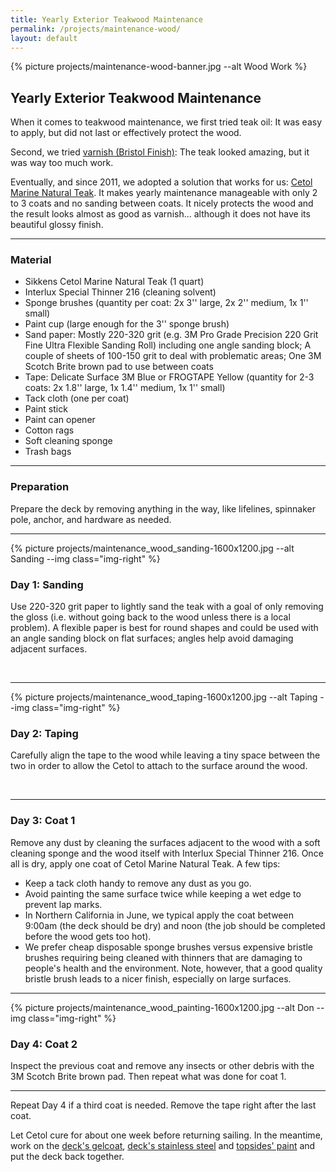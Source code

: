 ```yaml
---
title: Yearly Exterior Teakwood Maintenance
permalink: /projects/maintenance-wood/
layout: default
---
```


{% picture projects/maintenance-wood-banner.jpg --alt Wood Work %}

## Yearly Exterior Teakwood Maintenance

When it comes to teakwood maintenance, we first tried teak oil: It was easy to
apply, but did not last or effectively protect the wood.

Second, we tried [varnish (Bristol Finish)](/2006/new-paint/): The teak looked
amazing, but it was way too much work.

Eventually, and since 2011, we adopted a solution that works for us:
[Cetol Marine Natural Teak](https://www.interlux.com/en/us/boat-paint/varnish/cetol-marine-natural-teak).
It makes yearly maintenance manageable with only 2 to 3 coats and no sanding
between coats. It nicely protects the wood and the result looks almost as good
as varnish... although it does not have its beautiful glossy finish.

---
### Material

- Sikkens Cetol Marine Natural Teak (1 quart)
- Interlux Special Thinner 216 (cleaning solvent)
- Sponge brushes (quantity per coat: 2x 3'' large, 2x 2'' medium, 1x 1'' small)
- Paint cup (large enough for the 3'' sponge brush)
- Sand paper: Mostly 220-320 grit (e.g. 3M Pro Grade Precision 220 Grit Fine
  Ultra Flexible Sanding Roll) including one angle sanding block; A couple of
  sheets of 100-150 grit to deal with problematic areas; One 3M Scotch Brite
  brown pad to use between coats
- Tape: Delicate Surface 3M Blue or FROGTAPE Yellow (quantity for 2-3 coats: 2x
  1.8'' large, 1x 1.4'' medium, 1x 1'' small)
- Tack cloth (one per coat)
- Paint stick
- Paint can opener
- Cotton rags
- Soft cleaning sponge
- Trash bags

---
### Preparation

Prepare the deck by removing anything in the way, like lifelines, spinnaker
pole, anchor, and hardware as needed.

---
{% picture projects/maintenance_wood_sanding-1600x1200.jpg
--alt Sanding --img class="img-right" %}
### Day 1: Sanding 

<!-- *Duration: 6 hours for all the exterior teak except hatches (add a maximum of 1 hour per hatch)* -->

Use 220-320 grit paper to lightly sand the teak with a goal of only removing the
gloss (i.e. without going back to the wood unless there is a local problem). A
flexible paper is best for round shapes and could be used with an angle sanding
block on flat surfaces; angles help avoid damaging adjacent surfaces.

<br class="stop-wrap"/> 

---
{% picture projects/maintenance_wood_taping-1600x1200.jpg --alt Taping --img class="img-right" %}
### Day 2: Taping 

<!-- *Duration: 6 hours* -->

Carefully align the tape to the wood while leaving a tiny space between the two
in order to allow the Cetol to attach to the surface around the wood.

<br class="stop-wrap"/> 

---
### Day 3: Coat 1

<!-- *Duration: 3 hours* -->

Remove any dust by cleaning the surfaces adjacent to the wood with a soft
cleaning sponge and the wood itself with Interlux Special Thinner 216. Once all
is dry, apply one coat of Cetol Marine Natural Teak. A few tips:
- Keep a tack cloth handy to remove any dust as you go. 
- Avoid painting the same surface twice while keeping a wet edge to prevent lap
  marks.
- In Northern California in June, we typical apply the coat between 9:00am (the
  deck should be dry) and noon (the job should be completed before the wood gets
  too hot).
- We prefer cheap disposable sponge brushes versus expensive bristle brushes
  requiring being cleaned with thinners that are damaging to people's health and
  the environment. Note, however, that a good quality bristle brush leads to a nicer finish, especially on large surfaces.

---
{% picture projects/maintenance_wood_painting-1600x1200.jpg --alt Don --img class="img-right" %}

### Day 4: Coat 2

<!-- *Duration: 3 hours* -->

Inspect the previous coat and remove any insects or other debris with the 3M
Scotch Brite brown pad. Then repeat what was done for coat 1.

---

Repeat Day 4 if a third coat is needed. Remove the tape right after the last coat. 

Let Cetol cure for about one week before returning sailing. In the meantime,
work on the [deck's gelcoat](/projects/maintenance-gelcoat), [deck's stainless steel](/projects/maintenance-steel) and
[topsides' paint](/projects/maintenance-topsides) and put the deck back
together.